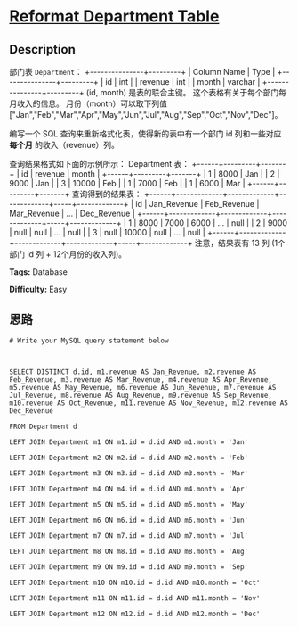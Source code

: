 # [Reformat Department Table][title]

## Description

部门表 `Department`：
            +---------------+---------+    | Column Name   | Type    |    +---------------+---------+    | id            | int     |    | revenue       | int     |    | month         | varchar |    +---------------+---------+    (id, month) 是表的联合主键。    这个表格有关于每个部门每月收入的信息。    月份（month）可以取下列值 ["Jan","Feb","Mar","Apr","May","Jun","Jul","Aug","Sep","Oct","Nov","Dec"]。    



编写一个 SQL 查询来重新格式化表，使得新的表中有一个部门 id 列和一些对应  **每个月** 的收入（revenue）列。

查询结果格式如下面的示例所示：
            Department 表：    +------+---------+-------+    | id   | revenue | month |    +------+---------+-------+    | 1    | 8000    | Jan   |    | 2    | 9000    | Jan   |    | 3    | 10000   | Feb   |    | 1    | 7000    | Feb   |    | 1    | 6000    | Mar   |    +------+---------+-------+        查询得到的结果表：    +------+-------------+-------------+-------------+-----+-------------+    | id   | Jan_Revenue | Feb_Revenue | Mar_Revenue | ... | Dec_Revenue |    +------+-------------+-------------+-------------+-----+-------------+    | 1    | 8000        | 7000        | 6000        | ... | null        |    | 2    | 9000        | null        | null        | ... | null        |    | 3    | null        | 10000       | null        | ... | null        |    +------+-------------+-------------+-------------+-----+-------------+        注意，结果表有 13 列 (1个部门 id 列 + 12个月份的收入列)。    


**Tags:** Database

**Difficulty:** Easy

## 思路

``` mysql
# Write your MySQL query statement below

SELECT DISTINCT d.id, m1.revenue AS Jan_Revenue, m2.revenue AS Feb_Revenue, m3.revenue AS Mar_Revenue, m4.revenue AS Apr_Revenue, m5.revenue AS May_Revenue, m6.revenue AS Jun_Revenue, m7.revenue AS Jul_Revenue, m8.revenue AS Aug_Revenue, m9.revenue AS Sep_Revenue, m10.revenue AS Oct_Revenue, m11.revenue AS Nov_Revenue, m12.revenue AS Dec_Revenue
FROM Department d
LEFT JOIN Department m1 ON m1.id = d.id AND m1.month = 'Jan'
LEFT JOIN Department m2 ON m2.id = d.id AND m2.month = 'Feb'
LEFT JOIN Department m3 ON m3.id = d.id AND m3.month = 'Mar'
LEFT JOIN Department m4 ON m4.id = d.id AND m4.month = 'Apr'
LEFT JOIN Department m5 ON m5.id = d.id AND m5.month = 'May'
LEFT JOIN Department m6 ON m6.id = d.id AND m6.month = 'Jun'
LEFT JOIN Department m7 ON m7.id = d.id AND m7.month = 'Jul'
LEFT JOIN Department m8 ON m8.id = d.id AND m8.month = 'Aug'
LEFT JOIN Department m9 ON m9.id = d.id AND m9.month = 'Sep'
LEFT JOIN Department m10 ON m10.id = d.id AND m10.month = 'Oct'
LEFT JOIN Department m11 ON m11.id = d.id AND m11.month = 'Nov'
LEFT JOIN Department m12 ON m12.id = d.id AND m12.month = 'Dec'
```

[title]: https://leetcode-cn.com/problems/reformat-department-table
